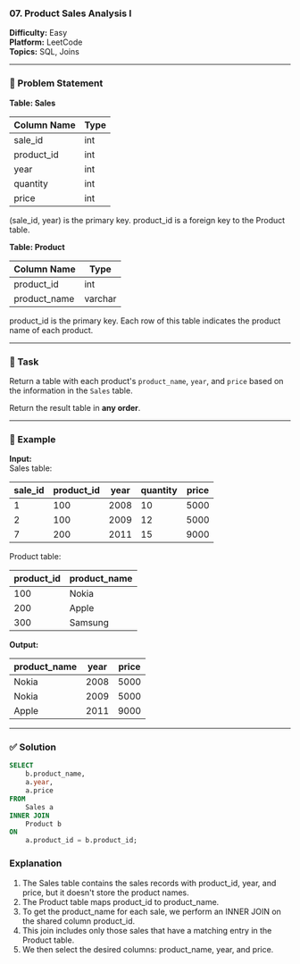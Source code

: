 ### 07. Product Sales Analysis I  
**Difficulty:** Easy  
**Platform:** LeetCode  
**Topics:** SQL, Joins  

---

### 🧩 Problem Statement  
**Table: Sales**

| Column Name | Type  |
|-------------|-------|
| sale_id     | int   |
| product_id  | int   |
| year        | int   |
| quantity    | int   |
| price       | int   |

(sale_id, year) is the primary key. product_id is a foreign key to the Product table.

**Table: Product**

| Column Name  | Type    |
|--------------|---------|
| product_id   | int     |
| product_name | varchar |

product_id is the primary key. Each row of this table indicates the product name of each product.

---

### 🎯 Task  
Return a table with each product's `product_name`, `year`, and `price` based on the information in the `Sales` table.  

Return the result table in **any order**.

---

### 🧪 Example  

**Input:**  
Sales table:

| sale_id | product_id | year | quantity | price |
|---------|------------|------|----------|-------|
| 1       | 100        | 2008 | 10       | 5000  |
| 2       | 100        | 2009 | 12       | 5000  |
| 7       | 200        | 2011 | 15       | 9000  |

Product table:

| product_id | product_name |
|------------|--------------|
| 100        | Nokia        |
| 200        | Apple        |
| 300        | Samsung      |

**Output:**  

| product_name | year | price |
|--------------|------|-------|
| Nokia        | 2008 | 5000  |
| Nokia        | 2009 | 5000  |
| Apple        | 2011 | 9000  |

---

### ✅ Solution  

```sql
SELECT 
    b.product_name, 
    a.year, 
    a.price
FROM 
    Sales a
INNER JOIN 
    Product b 
ON 
    a.product_id = b.product_id;

```
### Explanation
1. The Sales table contains the sales records with product_id, year, and price, but it doesn't store the product names.
2. The Product table maps product_id to product_name.
3. To get the product_name for each sale, we perform an INNER JOIN on the shared column product_id.
4. This join includes only those sales that have a matching entry in the Product table.
5. We then select the desired columns: product_name, year, and price.
